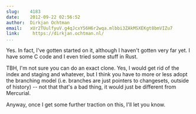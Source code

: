 ```yaml
---
slug:    4183
date:    2012-09-22 02:56:52
author:  Dirkjan Ochtman
email:   xUr2TUulfyuV.g4qJcxY56H6r2wqa.mlbbi3ZAkMSXEKgt8bmVIZu7
link:     https://dirkjan.ochtman.nl/
...
```


Yes. In fact, I've gotten started on it, although I haven't gotten
very far yet. I have some C code and I even tried some stuff in Rust.

TBH, I'm not sure you can do an exact clone. Yes, I would get rid of
the index and staging and whatever, but I think you have to more or
less adopt the branching model (i.e. branches are just pointers to
changesets, outside of history) -- not that that's a bad thing, it
would just be different from Mercurial.

Anyway, once I get some further traction on this, I'll let you know.
